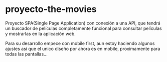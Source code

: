 # proyecto-the-movies
Proyecto SPA(Single Page Application) con conexión a una API, que tendrá un buscador de películas completamente funcional para consultar películas y mostrarlas en la aplicación web.

Para su desarrollo empece con mobile first, aun estoy haciendo algunos ajustes asi que el unico diseño por ahora es en mobile, proximamente para todas las pantallas...
